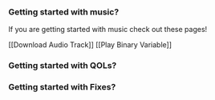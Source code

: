 ### Getting started with music?
If you are getting started with music check out these pages!

[[Download Audio Track]]
[[Play Binary Variable]]

### Getting started with QOLs?
### Getting started with Fixes?